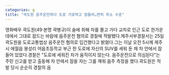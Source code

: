 ```yaml
---
categories: g
title: "곽도원 음주운전하다 도로 가로막고 잠들어…면허 취소 수준"
---
```

영화배우 곽도원(49·본명 곽병규)이 술에 취해 차를 몰고 가다 교차로 인근 도로 한가운데에서 그대로 잠드는 바람에 음주운전 혐의로 경찰에 적발됐다.제주서부경찰서는 25일 곽도원을 도로교통법상 음주운전 혐의로 입건했다고 밝혔다.그는 이날 오전 5시께 제주시 애월읍 봉성리 어음초등학교 부근 한 도로에 자신의 SUV를 세워 둔 채 차 안에서 잠들어 있었다.경찰은 "도로에 세워진 차가 움직이지 않는다. 음주운전으로 의심된다"는 주민 신고를 받고 출동해 차 안에서 잠을 자는 그를 깨워 음주 측정을 했다.곽도원은 적발 당시 순순히 경찰의 음